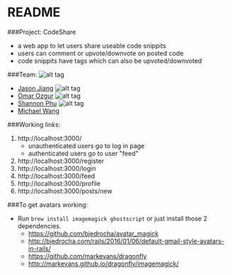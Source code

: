 # README

###Project: CodeShare
* a web app to let users share useable code snippits
* users can comment or upvote/downvote on posted code
* code snippits have tags which can also be upvoted/downvoted

###Team:
![alt tag](https://scontent-lax3-1.xx.fbcdn.net/v/t1.0-1/c0.53.320.320/p320x320/11665534_924690630921907_1904117300988791863_n.jpg?oh=6e03f78fdf374f85b72d428022e8f184&oe=5865AE61)
* [Jason Jiang](https://github.com/JasonxJiang)
![alt tag](https://scontent-lax3-1.xx.fbcdn.net/v/t1.0-1/c39.0.320.320/p320x320/10403541_10202965239184233_3036967275157662274_n.jpg?oh=ac1193cec777c52b174196d147eeb464&oe=58955C62)
* [Omar Ozgur](https://github.com/omar-ozgur)
![alt tag](https://scontent-lax3-1.xx.fbcdn.net/v/t1.0-1/c0.16.320.320/p320x320/12512405_1094402870580346_8626640546149480728_n.jpg?oh=a4357665d5d01db576b7588774d0470a&oe=585FE49D)
* [Shannon Phu](https://github.com/shannonphu)
![alt tag](https://linux.ucla.edu/files/officer_profiles/MichaelWang.jpg)
* [Michael Wang](https://github.com/micwa)

###Working links:
1. http://localhost:3000/
	* unauthenticated users go to log in page
	* authenticated users go to user "feed"
2. http://localhost:3000/register
3. http://localhost:3000/login
4. http://localhost:3000/feed
5. http://localhost:3000/profile
6. http://localhost:3000/posts/new

###To get avatars working:
* Run `brew install imagemagick ghostscript` or just install those 2 dependencies.
	* https://github.com/bjedrocha/avatar_magick
	* http://bjedrocha.com/rails/2016/01/06/default-gmail-style-avatars-in-rails/
	* https://github.com/markevans/dragonfly
	* http://markevans.github.io/dragonfly/imagemagick/
